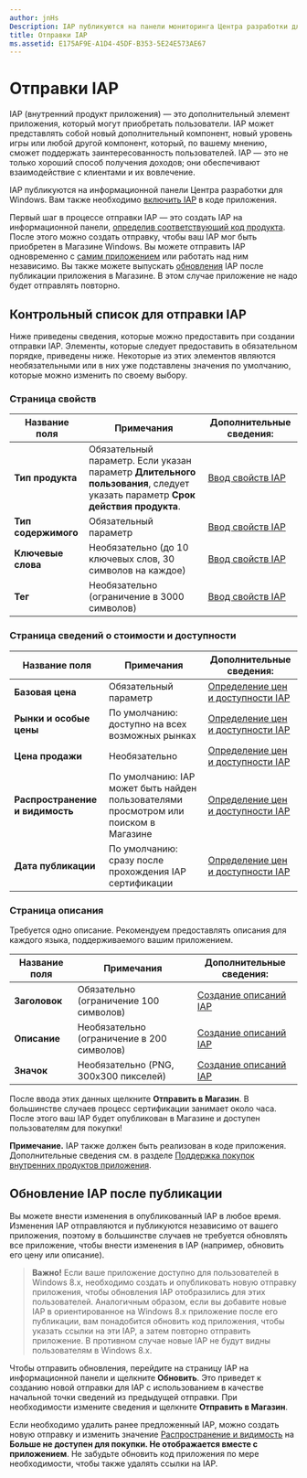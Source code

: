 ```yaml
---
author: jnHs
Description: IAP публикуются на панели мониторинга Центра разработки для Windows.
title: Отправки IAP
ms.assetid: E175AF9E-A1D4-45DF-B353-5E24E573AE67
---
```


# Отправки IAP


IAP (внутренний продукт приложения) — это дополнительный элемент приложения, который могут приобретать пользователи. IAP может представлять собой новый дополнительный компонент, новый уровень игры или любой другой компонент, который, по вашему мнению, сможет поддержать заинтересованность пользователей. IAP — это не только хороший способ получения доходов; они обеспечивают взаимодействие с клиентами и их вовлечение.

IAP публикуются на информационной панели Центра разработки для Windows. Вам также необходимо [включить IAP](https://msdn.microsoft.com/library/windows/apps/mt219684) в коде приложения.

Первый шаг в процессе отправки IAP — это создать IAP на информационной панели, [определив соответствующий код продукта](set-your-iap-product-id.md). После этого можно создать отправку, чтобы ваш IAP мог быть приобретен в Магазине Windows. Вы можете отправить IAP одновременно с [самим приложением](app-submissions.md) или работать над ним независимо. Вы также можете выпускать [обновления](#updating-an-iap-after-submission) IAP после публикации приложения в Магазине. В этом случае приложение не надо будет отправлять повторно.

## Контрольный список для отправки IAP


Ниже приведены сведения, которые можно предоставить при создании отправки IAP. Элементы, которые следует предоставить в обязательном порядке, приведены ниже. Некоторые из этих элементов являются необязательными или в них уже подставлены значения по умолчанию, которые можно изменить по своему выбору.

### Страница свойств
| Название поля                    | Примечания                                       | Дополнительные сведения:                                                             |
|-------------------------------|---------------------------------------------|---------------------------------------------------------------------------|
| **Тип продукта**              | Обязательный параметр. Если указан параметр **Длительного пользования**, следует указать параметр **Срок действия продукта**. | [Ввод свойств IAP](enter-iap-properties.md)         |
| **Тип содержимого**              | Обязательный параметр                                    | [Ввод свойств IAP](enter-iap-properties.md)                           | 
| **Ключевые слова**                  | Необязательно (до 10 ключевых слов, 30 символов на каждое) | [Ввод свойств IAP](enter-iap-properties.md)                 |
| **Тег**                       | Необязательно (ограничение в 3000 символов)             | [Ввод свойств IAP](enter-iap-properties.md)                           |

### Страница сведений о стоимости и доступности 
| Название поля                    | Примечания                                       | Дополнительные сведения:                                                             |
|-------------------------------|---------------------------------------------|---------------------------------------------------------------------------|
| **Базовая цена**                | Обязательный параметр                                    | [Определение цен и доступности IAP](set-iap-pricing-and-availability.md)   |
| **Рынки и особые цены** | По умолчанию: доступно на всех возможных рынках | [Определение цен и доступности IAP](set-iap-pricing-and-availability.md)   |
| **Цена продажи**              | Необязательно                                    | [Определение цен и доступности IAP](set-iap-pricing-and-availability.md)   |
| **Распространение и видимость** | По умолчанию: IAP может быть найден пользователями просмотром или поиском в Магазине | [Определение цен и доступности IAP](set-iap-pricing-and-availability.md) |
| **Дата публикации**              | По умолчанию: сразу после прохождения IAP сертификации | [Определение цен и доступности IAP](set-iap-pricing-and-availability.md)   |

### Страница описания
Требуется одно описание. Рекомендуем предоставлять описания для каждого языка, поддерживаемого вашим приложением.

| Название поля                    | Примечания                                       | Дополнительные сведения:       |
|-------------------------------|---------------------------------------------|---------------------|
| **Заголовок**                     | Обязательно (ограничение 100 символов)              | [Создание описаний IAP](create-iap-descriptions.md)                     |
| **Описание**               | Необязательно (ограничение в 200 символов)              | [Создание описаний IAP](create-iap-descriptions.md)                     |
| **Значок**                      | Необязательно (PNG, 300x300 пикселей)             | [Создание описаний IAP](create-iap-descriptions.md)                     |

После ввода этих данных щелкните **Отправить в Магазин**. В большинстве случаев процесс сертификации занимает около часа. После этого ваш IAP будет опубликован в Магазине и доступен пользователям для покупки!

**Примечание.** IAP также должен быть реализован в коде приложения. Дополнительные сведения см. в разделе [Поддержка покупок внутренних продуктов приложения](https://msdn.microsoft.com/library/windows/apps/mt219684).


## Обновление IAP после публикации


Вы можете внести изменения в опубликованный IAP в любое время. Изменения IAP отправляются и публикуются независимо от вашего приложения, поэтому в большинстве случаев не требуется обновлять все приложение, чтобы внести изменения в IAP (например, обновить его цену или описание).

> **Важно!** Если ваше приложение доступно для пользователей в Windows 8.x, необходимо создать и опубликовать новую отправку приложения, чтобы обновления IAP отобразились для этих пользователей. Аналогичным образом, если вы добавите новые IAP в ориентированное на Windows 8.x приложение после его публикации, вам понадобится обновить код приложения, чтобы указать ссылки на эти IAP, а затем повторно отправить приложение. В противном случае новые IAP не будут видны пользователям в Windows 8.x.

Чтобы отправить обновления, перейдите на страницу IAP на информационной панели и щелкните **Обновить**. Это приведет к созданию новой отправки для IAP с использованием в качестве начальной точки сведений из предыдущей отправки. При необходимости измените сведения и щелкните **Отправить в Магазин**.

Если необходимо удалить ранее предложенный IAP, можно создать новую отправку и изменить значение [Распространение и видимость](set-iap-pricing-and-availability.md) на **Больше не доступен для покупки. Не отображается вместе с приложением**. Не забудьте обновить код приложения по мере необходимости, чтобы также удалять ссылки на IAP.



<!--HONumber=May16_HO2-->


